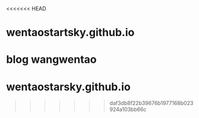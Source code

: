 <<<<<<< HEAD
# wentaostartsky.github.io
blog wangwentao
=======
# wentaostarsky.github.io
>>>>>>> daf3db8f22b39676b1977168b023924a103bb66c
